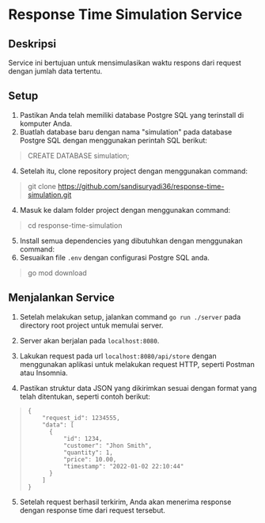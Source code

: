 
# Response Time Simulation Service

## Deskripsi

Service ini bertujuan untuk mensimulasikan waktu respons dari request dengan jumlah data tertentu.

## Setup

1. Pastikan Anda telah memiliki database Postgre SQL yang terinstall di komputer Anda.
2. Buatlah database baru dengan nama "simulation" pada database Postgre SQL dengan menggunakan perintah SQL berikut:

> CREATE DATABASE simulation;

4. Setelah itu, clone repository project dengan menggunakan command:

> git clone https://github.com/sandisuryadi36/response-time-simulation.git

 4. Masuk ke dalam folder project dengan menggunakan command: 

> cd response-time-simulation

 5. Install semua dependencies yang dibutuhkan dengan menggunakan command:
 6. Sesuaikan file `.env` dengan configurasi Postgre SQL anda.

> go mod download


 ## Menjalankan Service

1. Setelah melakukan setup, jalankan command `go run ./server` pada directory root project untuk memulai server.

 2. Server akan berjalan pada `localhost:8080`.
3. Lakukan request pada url `localhost:8080/api/store` dengan menggunakan aplikasi untuk melakukan request HTTP, seperti Postman atau Insomnia.
4. Pastikan struktur data JSON yang dikirimkan sesuai dengan format yang telah ditentukan, seperti contoh berikut:

>     { 
>         "request_id": 1234555, 
>         "data": [ 
>     	    { 
>     		    "id": 1234, 
>     		    "customer": "Jhon Smith", 
>     		    "quantity": 1, 
>     		    "price": 10.00, 
>     		    "timestamp": "2022-01-02 22:10:44" 
>     	    } 
>     	  ] 
>     }

 5. Setelah request berhasil terkirim, Anda akan menerima response dengan response time dari request tersebut.
